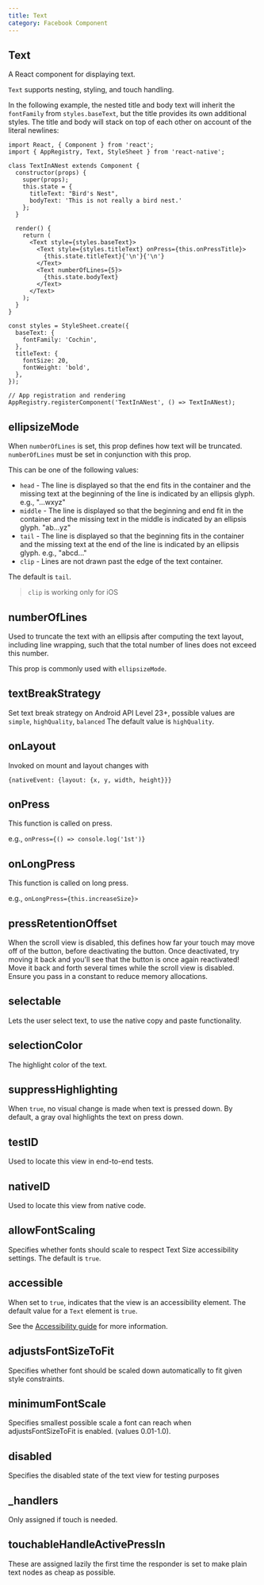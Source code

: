 ```yaml
---
title: Text
category: Facebook Component
---
```

<!-- Generated by documentation.js. Update this documentation by updating the source code. -->

## Text

A React component for displaying text.

`Text` supports nesting, styling, and touch handling.

In the following example, the nested title and body text will inherit the `fontFamily` from
`styles.baseText`, but the title provides its own additional styles.  The title and body will
stack on top of each other on account of the literal newlines:

```ReactNativeWebPlayer
import React, { Component } from 'react';
import { AppRegistry, Text, StyleSheet } from 'react-native';

class TextInANest extends Component {
  constructor(props) {
    super(props);
    this.state = {
      titleText: "Bird's Nest",
      bodyText: 'This is not really a bird nest.'
    };
  }

  render() {
    return (
      <Text style={styles.baseText}>
        <Text style={styles.titleText} onPress={this.onPressTitle}>
          {this.state.titleText}{'\n'}{'\n'}
        </Text>
        <Text numberOfLines={5}>
          {this.state.bodyText}
        </Text>
      </Text>
    );
  }
}

const styles = StyleSheet.create({
  baseText: {
    fontFamily: 'Cochin',
  },
  titleText: {
    fontSize: 20,
    fontWeight: 'bold',
  },
});

// App registration and rendering
AppRegistry.registerComponent('TextInANest', () => TextInANest);
```

## ellipsizeMode

When `numberOfLines` is set, this prop defines how text will be truncated.
`numberOfLines` must be set in conjunction with this prop.

This can be one of the following values:

-   `head` - The line is displayed so that the end fits in the container and the missing text
    at the beginning of the line is indicated by an ellipsis glyph. e.g., "...wxyz"
-   `middle` - The line is displayed so that the beginning and end fit in the container and the
    missing text in the middle is indicated by an ellipsis glyph. "ab...yz"
-   `tail` - The line is displayed so that the beginning fits in the container and the
    missing text at the end of the line is indicated by an ellipsis glyph. e.g., "abcd..."
-   `clip` - Lines are not drawn past the edge of the text container.

The default is `tail`.

> `clip` is working only for iOS

## numberOfLines

Used to truncate the text with an ellipsis after computing the text
layout, including line wrapping, such that the total number of lines
does not exceed this number.

This prop is commonly used with `ellipsizeMode`.

## textBreakStrategy

Set text break strategy on Android API Level 23+, possible values are `simple`, `highQuality`, `balanced`
The default value is `highQuality`.

## onLayout

Invoked on mount and layout changes with

  `{nativeEvent: {layout: {x, y, width, height}}}`

## onPress

This function is called on press.

e.g., `onPress={() => console.log('1st')}`

## onLongPress

This function is called on long press.

e.g., `onLongPress={this.increaseSize}>`

## pressRetentionOffset

When the scroll view is disabled, this defines how far your touch may
move off of the button, before deactivating the button. Once deactivated,
try moving it back and you'll see that the button is once again
reactivated! Move it back and forth several times while the scroll view
is disabled. Ensure you pass in a constant to reduce memory allocations.

## selectable

Lets the user select text, to use the native copy and paste functionality.

## selectionColor

The highlight color of the text.

## suppressHighlighting

When `true`, no visual change is made when text is pressed down. By
default, a gray oval highlights the text on press down.

## testID

Used to locate this view in end-to-end tests.

## nativeID

Used to locate this view from native code.

## allowFontScaling

Specifies whether fonts should scale to respect Text Size accessibility settings. The
default is `true`.

## accessible

When set to `true`, indicates that the view is an accessibility element. The default value
for a `Text` element is `true`.

See the
[Accessibility guide](docs/accessibility.html#accessible-ios-android)
for more information.

## adjustsFontSizeToFit

Specifies whether font should be scaled down automatically to fit given style constraints.

## minimumFontScale

Specifies smallest possible scale a font can reach when adjustsFontSizeToFit is enabled. (values 0.01-1.0).

## disabled

Specifies the disabled state of the text view for testing purposes

## \_handlers

Only assigned if touch is needed.

## touchableHandleActivePressIn

These are assigned lazily the first time the responder is set to make plain
text nodes as cheap as possible.
